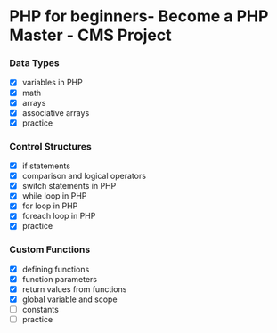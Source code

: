 # PHP for beginners- Become a PHP Master - CMS Project


### Data Types

- [x] variables in PHP
- [x] math
- [x] arrays
- [x] associative arrays
- [x] practice

### Control Structures

- [x] if statements
- [x] comparison and logical operators
- [x] switch statements in PHP
- [x] while loop in PHP
- [x] for loop in PHP
- [x] foreach loop in PHP
- [x] practice

### Custom Functions

- [x] defining functions
- [x] function parameters
- [x] return values from functions
- [x] global variable and scope
- [ ] constants
- [ ] practice